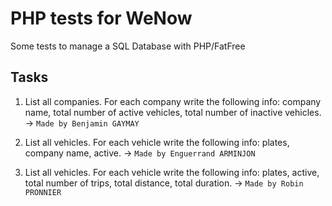 # PHP tests for WeNow

Some tests to manage a SQL Database with PHP/FatFree

## Tasks

1. List all companies. For each company write the following info: company name, total number of active vehicles, total number of inactive vehicles. -> `Made by Benjamin GAYMAY`

2. List all vehicles. For each vehicle write the following info: plates, company name, active. -> `Made by Enguerrand ARMINJON`

3. List all vehicles. For each vehicle write the following info: plates, active, total number of trips, total distance, total duration. -> `Made by Robin PRONNIER`